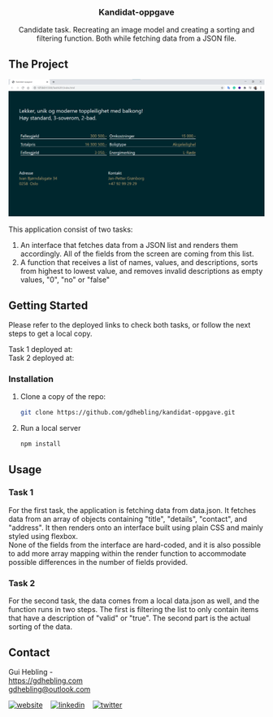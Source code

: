 <p align="center">

  <h3 align="center">Kandidat-oppgave</h3>

  <p align="center">
    Candidate task. Recreating an image model and creating a sorting and filtering function. Both while fetching data from a JSON file.
    <br />
  </p>
</p>

## The Project

<a href="https://nord-agency-gdhebling.netlify.app/" alt="Website Screenshot">![nord agency by gdhebling](assets/task-1-screenshot.png)</a>

This application consist of two tasks:

1. An interface that fetches data from a JSON list and renders them accordingly. All of the fields from the screen are coming from this list.
2. A function that receives a list of names, values, and descriptions, sorts from highest to lowest value, and removes invalid descriptions as empty values, "0", "no" or "false"

## Getting Started

Please refer to the deployed links to check both tasks, or follow the next steps to get a local copy.

Task 1 deployed at:  
Task 2 deployed at:

### Installation

1. Clone a copy of the repo:

   ```sh
   git clone https://github.com/gdhebling/kandidat-oppgave.git
   ```

2. Run a local server
   ```sh
   npm install
   ```

## Usage

### Task 1

For the first task, the application is fetching data from data.json. It fetches data from an array of objects containing "title", "details", "contact", and "address". It then renders onto an interface built using plain CSS and mainly styled using flexbox.  
None of the fields from the interface are hard-coded, and it is also possible to add more array mapping within the render function to accommodate possible differences in the number of fields provided.

### Task 2

For the second task, the data comes from a local data.json as well, and the function runs in two steps. The first is filtering the list to only contain items that have a description of "valid" or "true". The second part is the actual sorting of the data.

## Contact

Gui Hebling -  
https://gdhebling.com  
gdhebling@outlook.com

<p align="left">
<a href="https://gdhebling.com"><img alt="website" width="26px" src="https://www.flaticon.com/svg/static/icons/svg/1828/1828555.svg" /></a>
&nbsp;&nbsp;
<a href="https://www.linkedin.com/in/gdhebling/"><img alt="linkedin" width="26px" src="https://image.flaticon.com/icons/svg/1383/1383262.svg" /></a>
&nbsp;&nbsp;
<a href="https://twitter.com/gdhebling"><img alt="twitter" width="26px" src="https://image.flaticon.com/icons/svg/1383/1383265.svg" /></a>
</p>
